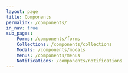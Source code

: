 ```yaml
---
layout: page
title: Components
permalink: /components/
in_nav: true
sub_pages:
    Forms: /components/forms
    Collections: /components/collections
    Modals: /components/modals
    Menus: /components/menus
    Notifications: /components/notifications
---
```

